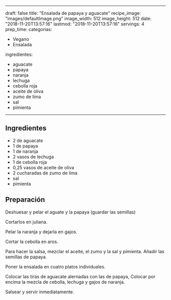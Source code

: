 
---
draft: false
title: "Ensalada de papaya y aguacate"
recipe_image: "images/defaultImage.png"
image_width: 512
image_height: 512
date: "2018-11-20T13:57:16"
lastmod: "2018-11-20T13:57:16"
servings: 4
prep_time: 
categorias:
  - Vegano
  - Ensalada

ingredientes:
  - aguacate
  - papaya
  - naranja
  - lechuga
  - cebolla roja
  - aceite de oliva
  - zumo de lima
  - sal
  - pimienta
---

## Ingredientes
- 2  de aguacate
- 1  de papaya
- 1  de naranja
- 2 vasos de lechuga
- 1  de cebolla roja
- 0,25 vasos de aceite de oliva
- 2 cucharadas de zumo de lima
- sal
- pimienta

## Preparación
Deshuesar y pelar el aguate y la papaya (guardar las semillas)

Cortarlos en juliana.

Pelar la naranja y dejarla en gajos.

Cortar la cebolla en aros.

Para hacer la salsa, mezclar el aceite, el zumo y la sal y pimienta. Añadir las semillas de papaya.

Poner la ensalada en cuatro platos individuales.

Colocar las tiras de aguacate alernadas con las de papaya, Colocar por encima la mezcla de cebolla, lechuga y gajos de naranja.

Salsear y servir inmediatamente.


